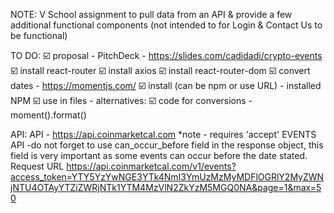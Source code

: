NOTE:
    V School assignment to pull data from an API & provide a few additional functional components (not intended to for Login & Contact Us to be functional)

TO DO:
    ☑️ proposal - PitchDeck - https://slides.com/cadidadi/crypto-events
    ☑️ install react-router
    ☑️ install axios
    ☑️ install react-router-dom
    ☑️ convert dates - https://momentjs.com/ 
        ☑️ install (can be npm or use URL) - installed NPM
        ☑️ use in files - alternatives:
        ☑️ code for conversions - moment().format()

API:
    API - https://api.coinmarketcal.com 
            *note - requires 'accept'
    EVENTS API 
        -do not forget to use can_occur_before field in the response object, this field is very important as some events can occur before the date stated.
            Request URL
                https://api.coinmarketcal.com/v1/events?access_token=YTY5YzYwNGE3YTk4NmI3YmUzMzMyMDFlOGRlY2MyZWNjNTU4OTAyYTZiZWRjNTk1YTM4MzVlN2ZkYzM5MGQ0NA&page=1&max=50



